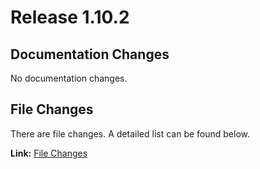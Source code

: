 # Release 1.10.2
## Documentation Changes
No documentation changes.
## File Changes
There are file changes.
A detailed list can be found below.

**Link:** [File Changes](./changes_files.md)